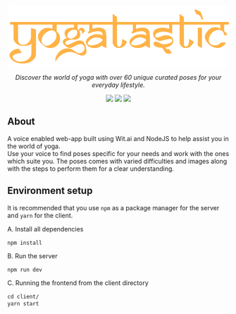 <p align="center">
  <img align="center" src="client/build/logo-light.png?raw=true">
</p>

<p align="center"><i>Discover the world of yoga with over 60 unique curated poses for your everyday lifestyle.</i></p>

<p align="center">
    <img src="https://img.shields.io/badge/backend-NodeJS-green?style=flat&logo=node.js">
    <img src="https://img.shields.io/badge/frontend-ReactJS-blue?style=flat&logo=react">
    <img src="https://img.shields.io/badge/speech%20analysis-Wit.ai-purple?style=flat">
</p>

## About

A voice enabled web-app built using Wit.ai and NodeJS to help assist you in the world of yoga.<br/>
Use your voice to find poses specific for your needs and work with the ones which suite you. The poses comes with varied difficulties and images along with the steps to perform them for a clear understanding.

## Environment setup

It is recommended that you use ```npm``` as a package manager for the server and ```yarn``` for the client.

A. Install all dependencies

```
npm install
```

B. Run the server

```
npm run dev
```

C. Running the frontend from the client directory

```
cd client/
yarn start
```
